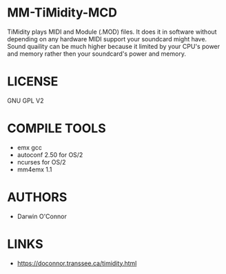 MM-TiMidity-MCD
===============

TiMidity plays MIDI and Module (.MOD) files. It does it in software without depending on any hardware MIDI support your soundcard might have. Sound quaility can be much higher because it limited by your CPU's power and memory rather then your soundcard's power and memory.

LICENSE
===============
GNU GPL V2

COMPILE TOOLS
===============
* emx gcc
* autoconf 2.50 for OS/2
* ncurses for OS/2
* mm4emx 1.1

AUTHORS
===============
* Darwin O'Connor


LINKS
===============
* https://doconnor.transsee.ca/timidity.html
